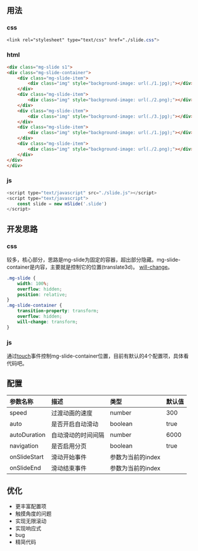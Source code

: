 ## 用法
### css
```css
<link rel="stylesheet" type="text/css" href="./slide.css">
```

### html
```html
<div class="mg-slide s1">
<div class="mg-slide-container">
	<div class="mg-slide-item">
		<div class="img" style="background-image: url(./1.jpg);"></div>
	</div>
	<div class="mg-slide-item">
		<div class="img" style="background-image: url(./2.png);"></div>
	</div>
	<div class="mg-slide-item">
		<div class="img" style="background-image: url(./3.jpg);"></div>
	</div>
	<div class="mg-slide-item">
		<div class="img" style="background-image: url(./1.jpg);"></div>
	</div>
	<div class="mg-slide-item">
		<div class="img" style="background-image: url(./2.png);"></div>
	</div>
</div>
</div>
```

### js
```js
<script type="text/javascript" src="./slide.js"></script>
<script type="text/javascript">
	const slide = new mSlide('.slide')
</script>
```

## 开发思路

### css

较多，核心部分，思路是mg-slide为固定的容器，超出部分隐藏。mg-slide-container是内容，主要就是控制它的位置(translate3d)。
[will-change](https://developer.mozilla.org/zh-CN/docs/Web/CSS/will-change)。

```css
.mg-slide {
	width: 100%;
	overflow: hidden;
	position: relative;
}
.mg-slide-container {
	transition-property: transform;
	overflow: hidden;
	will-change: transform;
}
```

### js

通过[touch](https://developer.mozilla.org/zh-CN/docs/Web/API/TouchEvent)事件控制mg-slide-container位置，目前有默认的4个配置项，具体看代码吧。

## 配置

参数名称 | 描述 | 类型 | 默认值
:----------- | :----------- | :----------- | :---------
speed         | 过渡动画的速度        | number | 300
auto         | 是否开启自动滑动        | boolean | true
autoDuration         | 自动滑动的时间间隔        | number | 6000
navigation         | 是否启用分页        | boolean | true
onSlideStart | 滑动开始事件 | 参数为当前的index | |
onSlideEnd | 滑动结束事件 | 参数为当前的index | |

## 优化

- 更丰富配置项
- 触摸角度的问题
- 实现无限滚动
- 实现响应式
- bug
- 精简代码
